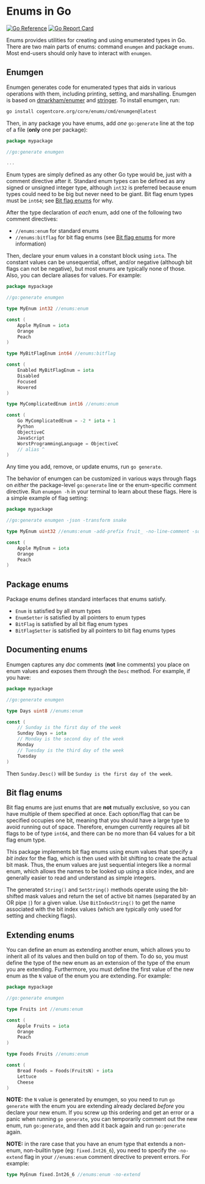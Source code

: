 # Enums in Go

[![Go Reference](https://pkg.go.dev/badge/cogentcore.org/core/enums.svg)](https://pkg.go.dev/cogentcore.org/core/enums)
[![Go Report Card](https://goreportcard.com/badge/cogentcore.org/core/enums)](https://goreportcard.com/report/cogentcore.org/core/enums)

Enums provides utilities for creating and using enumerated types in Go. There are two main parts of enums: command `enumgen` and package `enums`. Most end-users should only have to interact with `enumgen`.

## Enumgen

Enumgen generates code for enumerated types that aids in various operations with them, including printing, setting, and marshalling. Enumgen is based on [dmarkham/enumer](https://github.com/dmarkham/enumer) and [stringer](https://pkg.go.dev/golang.org/x/tools/cmd/stringer). To install enumgen, run:

```sh
go install cogentcore.org/core/enums/cmd/enumgen@latest
```

Then, in any package you have enums, add *one* `go:generate` line at the top of a file (**only** one per package):

```go
package mypackage

//go:generate enumgen

...
```

Enum types are simply defined as any other Go type would be, just with a comment directive after it. Standard enum types can be defined as any signed or unsigned integer type, although `int32` is preferred because enum types could need to be big but never need to be giant. Bit flag enum types must be `int64`; see [Bit flag enums](#bit-flag-enums) for why.

After the type declaration of *each* enum, add one of the following two comment directives:

* `//enums:enum` for standard enums
* `//enums:bitflag` for bit flag enums (see [Bit flag enums](#bit-flag-enums) for more information)

Then, declare your enum values in a constant block using `iota`. The constant values can be unsequential, offset, and/or negative (although bit flags can not be negative), but most enums are typically none of those. Also, you can declare aliases for values. For example:

```go
package mypackage

//go:generate enumgen

type MyEnum int32 //enums:enum

const (
    Apple MyEnum = iota
    Orange
    Peach
)

type MyBitFlagEnum int64 //enums:bitflag

const (
    Enabled MyBitFlagEnum = iota
    Disabled
    Focused
    Hovered
)

type MyComplicatedEnum int16 //enums:enum

const (
    Go MyComplicatedEnum = -2 * iota + 1
    Python
    ObjectiveC
    JavaScript
    WorstProgrammingLanguage = ObjectiveC
    // alias ^
)
```

Any time you add, remove, or update enums, run `go generate`.

The behavior of enumgen can be customized in various ways through flags on *either* the package-level `go:generate` line or the enum-specific comment directive. Run `enumgen -h` in your terminal to learn about these flags. Here is a simple example of flag setting:

```go
package mypackage

//go:generate enumgen -json -transform snake

type MyEnum uint32 //enums:enum -add-prefix fruit_ -no-line-comment -sql

const (
    Apple MyEnum = iota
    Orange
    Peach
)
```

## Package enums

Package enums defines standard interfaces that enums satisfy.

* `Enum` is satisfied by all enum types
* `EnumSetter` is satisfied by all pointers to enum types
* `BitFlag` is satisfied by all bit flag enum types
* `BitFlagSetter` is satisfied by all pointers to bit flag enums types

## Documenting enums

Enumgen captures any *doc* comments (**not** line comments) you place on enum values and exposes them through the `Desc` method. For example, if you have:

```go
package mypackage

//go:generate enumgen

type Days uint8 //enums:enum

const (
	// Sunday is the first day of the week
	Sunday Days = iota
	// Monday is the second day of the week
	Monday
	// Tuesday is the third day of the week
	Tuesday
)
```

Then `Sunday.Desc()` will be `Sunday is the first day of the week`.

## Bit flag enums

Bit flag enums are just enums that are **not** mutually exclusive, so you can have multiple of them specified at once. Each option/flag that can be specified occupies one bit, meaning that you should have a large type to avoid running out of space. Therefore, enumgen currently requires all bit flags to be of type `int64`, and there can be no more than 64 values for a bit flag enum type.

This package implements bit flag enums using enum values that specify a _bit index_ for the flag, which is then used with bit shifting to create the actual bit mask.  Thus, the enum values are just sequential integers like a normal enum, which allows the names to be looked up using a slice index, and are generally easier to read and understand as simple integers.

The generated `String()` and `SetString()` methods operate using the bit-shifted mask values and return the set of active bit names (separated by an OR pipe `|`) for a given value.  Use `BitIndexString()` to get the name associated with the bit index values (which are typically only used for setting and checking flags).

## Extending enums

You can define an enum as extending another enum, which allows you to inherit all of its values and then build on top of them. To do so, you must define the type of the new enum as an extension of the type of the enum you are extending. Furthermore, you must define the first value of the new enum as the `N` value of the enum you are extending. For example:

```go
package mypackage

//go:generate enumgen

type Fruits int //enums:enum

const (
	Apple Fruits = iota
	Orange
	Peach
)

type Foods Fruits //enums:enum

const (
	Bread Foods = Foods(FruitsN) + iota
	Lettuce
	Cheese
)
```

**NOTE:** the `N` value is generated by enumgen, so you need to run `go generate` with the enum you are extending already declared *before* you declare your new enum. If you screw up this ordering and get an error or a panic when running `go generate`, you can temporarily comment out the new enum, run `go:generate`, and then add it back again and run `go:generate` again.

**NOTE:** in the rare case that you have an enum type that extends a non-enum, non-builtin type (eg: `fixed.Int26_6`), you need to specify the `-no-extend` flag in your `//enums:enum` comment directive to prevent errors. For example:

```go
type MyEnum fixed.Int26_6 //enums:enum -no-extend
```
